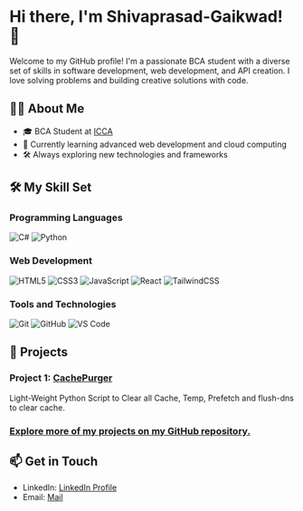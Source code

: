 # Hi there, I'm Shivaprasad-Gaikwad! 👋

Welcome to my GitHub profile! I'm a passionate BCA student with a diverse set of skills in software development, web development, and API creation. I love solving problems and building creative solutions with code.

## 🧑‍💻 About Me
- 🎓 BCA Student at [ICCA](https://iccadvg.org/)
- 🌱 Currently learning advanced web development and cloud computing
- 🛠️ Always exploring new technologies and frameworks

## 🛠️ My Skill Set
### Programming Languages
![C#](https://img.shields.io/badge/C%23-239120?style=for-the-badge&logo=c-sharp&logoColor=white)
![Python](https://img.shields.io/badge/Python-3776AB?style=for-the-badge&logo=python&logoColor=white)

### Web Development
![HTML5](https://img.shields.io/badge/HTML5-E34F26?style=for-the-badge&logo=html5&logoColor=white)
![CSS3](https://img.shields.io/badge/CSS3-1572B6?style=for-the-badge&logo=css3&logoColor=white)
![JavaScript](https://img.shields.io/badge/JavaScript-F7DF1E?style=for-the-badge&logo=javascript&logoColor=black)
![React](https://img.shields.io/badge/React-61DAFB?style=for-the-badge&logo=react&logoColor=black)
![TailwindCSS](https://img.shields.io/badge/TailwindCSS-38B2AC?style=for-the-badge&logo=tailwind-css&logoColor=white)

### Tools and Technologies
![Git](https://img.shields.io/badge/Git-F05032?style=for-the-badge&logo=git&logoColor=white)
![GitHub](https://img.shields.io/badge/GitHub-181717?style=for-the-badge&logo=github&logoColor=white)
![VS Code](https://img.shields.io/badge/VS%20Code-007ACC?style=for-the-badge&logo=visual-studio-code&logoColor=white)

## 📂 Projects
### Project 1: [CachePurger](https://github.com/Dev-ShivaPrasad/CachePurger)
Light-Weight Python Script to Clear all Cache, Temp, Prefetch and flush-dns to clear cache.

### [Explore more of my projects on my GitHub repository.](https://github.com/Dev-ShivaPrasad?tab=repositories)

## 📫 Get in Touch
- LinkedIn: [LinkedIn Profile](https://www.linkedin.com/in/shivaprasad-gaikwad/)
- Email: [Mail](mailto:ShivaPrasadGaikwad11@gmail.com)
<!-- - Portfolio: [Your Portfolio Website](https://yourportfolio.com) -->
